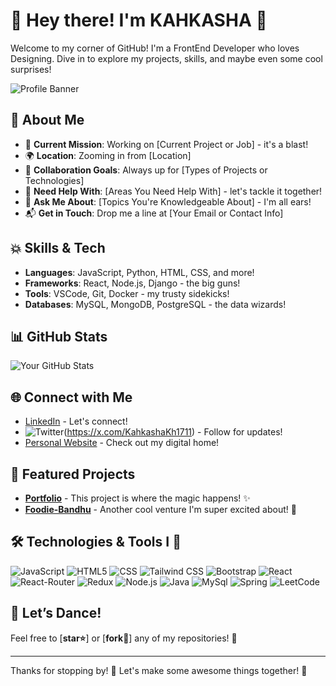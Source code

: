 # 🌟 Hey there! I'm KAHKASHA 🌟

Welcome to my corner of GitHub! I'm a FrontEnd Developer who loves Designing. Dive in to explore my projects, skills, and maybe even some cool surprises!

![Profile Banner](https://example.com/banner.jpg) <!-- Replace with a funky banner image -->

## 🚀 About Me

- 🎯 **Current Mission**: Working on [Current Project or Job] - it's a blast!
- 🌍 **Location**: Zooming in from [Location]
- 🤝 **Collaboration Goals**: Always up for [Types of Projects or Technologies]
- 🤔 **Need Help With**: [Areas You Need Help With] - let's tackle it together!
- 💬 **Ask Me About**: [Topics You're Knowledgeable About] - I'm all ears!
- 📬 **Get in Touch**: Drop me a line at [Your Email or Contact Info]

## 💥 Skills & Tech

- **Languages**: JavaScript, Python, HTML, CSS, and more!
- **Frameworks**: React, Node.js, Django - the big guns!
- **Tools**: VSCode, Git, Docker - my trusty sidekicks!
- **Databases**: MySQL, MongoDB, PostgreSQL - the data wizards!

## 📊 GitHub Stats

![Your GitHub Stats](https://github-readme-stats.vercel.app/api?username=kahkasha17&show_icons=true&hide_title=false) <!-- Replace 'yourusername' with your GitHub username -->

## 🌐 Connect with Me

- [LinkedIn](https://www.linkedin.com/in/kahkasha-rafat-fatima-8672a0231/) - Let's connect!
- ![Twitter](	https://img.shields.io/badge/Twitter-000000?style=flat&logo=x&logoColor=white)(https://x.com/KahkashaKh1711) - Follow for updates!
- [Personal Website](https://kahkasha17.github.io/Portfolio/) - Check out my digital home!

## 🎉 Featured Projects

- [**Portfolio**](https://github.com/kahkasha17/Portfolio) - This project is where the magic happens! ✨
- [**Foodie-Bandhu**](https://github.com/kahkasha17/Foodie-Bandhu) - Another cool venture I'm super excited about! 🚀

## 🛠️ Technologies & Tools I 💖

![JavaScript](https://img.shields.io/badge/-JavaScript-F7DF1E?style=flat&logo=javascript&logoColor=F7DF1E)
![HTML5](https://img.shields.io/badge/HTML5-E34F26?style=flat&logo=html5&logoColor=white)
![CSS](https://img.shields.io/badge/CSS-563d7c?&style=flat&logo=css3&logoColor=white)
![Tailwind CSS](https://img.shields.io/badge/Tailwind_CSS-06B6D4?style=flat&logo=tailwind-css&logoColor=white)
![Bootstrap](https://img.shields.io/badge/Bootstrap-7952B3?style=flat&logo=bootstrap&logoColor=white)
![React](https://img.shields.io/badge/-React-61DAFB?style=flat&logo=react&logoColor=000)
![React-Router](https://img.shields.io/badge/React_Router-CA4245?style=flat&logo=react-router&logoColor=white)
![Redux](https://img.shields.io/badge/Redux-764ABC?style=flat&logo=redux&logoColor=white)
![Node.js](https://img.shields.io/badge/-Node.js-339933?style=flat&logo=node.js&logoColor=fff)
![Java](https://img.shields.io/badge/Java-ED8B00?style=flat&logo=openjdk&logoColor=white)
![MySql](https://img.shields.io/badge/MySQL-4479A1?style=flat&logo=mysql&logoColor=white)
![Spring](https://img.shields.io/badge/Spring-6DB33F?style=flat&logo=spring&logoColor=white)
![LeetCode](https://img.shields.io/badge/-LeetCode-FFA116?style=flat&logo=LeetCode&logoColor=black)

## 🕺 Let’s Dance!

Feel free to [**star⭐**] or [**fork🍴**] any of my repositories! 🚀

---

Thanks for stopping by! 🌟 Let's make some awesome things together! 💪
